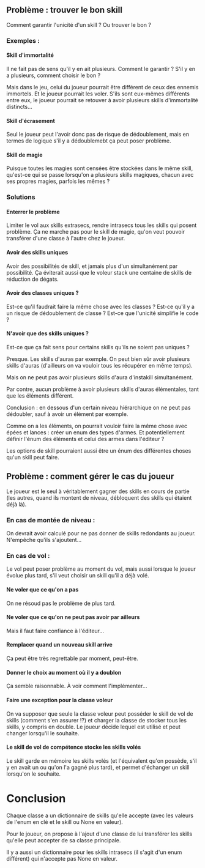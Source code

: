 ## Problème : trouver le bon skill

Comment garantir l'unicité d'un skill ? Ou trouver le bon ?

### Exemples :

#### Skill d'immortalité
Il ne fait pas de sens qu'il y en ait plusieurs.
Comment le garantir ? S'il y en a plusieurs, comment choisir le bon ?

Mais dans le jeu, celui du joueur pourrait être différent de ceux des ennemis immortels.
Et le joueur pourrait les voler. S'ils sont eux-mêmes différents entre eux, le joueur pourrait se retouver à avoir plusieurs skills d'immortalité distincts...

#### Skill d'écrasement

Seul le joueur peut l'avoir donc pas de risque de dédoublement, mais en termes de logique s'il y a dédoublemebt ça peut poser problème.

#### Skill de magie

Puisque toutes les magies sont censées être stockées dans le même skill, qu'est-ce qui se passe lorsqu'on a plusieurs skills magiques, chacun avec ses propres magies, parfois les mêmes ?

### Solutions

#### Enterrer le problème

Limiter le vol aux skills extrasecs, rendre intrasecs tous les skills qui posent problème.
Ça ne marche pas pour le skill de magie, qu'on veut pouvoir transférer d'une classe à l'autre chez le joueur.

#### Avoir des skills uniques

Avoir des possibilités de skill, et jamais plus d'un simultanément par possibilité.
Ça éviterait aussi que le voleur stack une centaine de skills de réduction de dégats.

#### Avoir des classes uniques ?

Est-ce qu'il faudrait faire la même chose avec les classes ?
Est-ce qu'il y a un risque de dédoublement de classe ?
Est-ce que l'unicité simplifie le code ?

#### N'avoir que des skills uniques ?

Est-ce que ça fait sens pour certains skills qu'ils ne soient pas uniques ?

Presque. Les skills d'auras par exemple.
On peut bien sûr avoir plusieurs skills d'auras (d'ailleurs on va vouloir tous les récupérer en même temps).

Mais on ne peut pas avoir plusieurs skills d'aura d'instakill simultanément.

Par contre, aucun problème à avoir plusieurs skills d'auras élémentales, tant que les éléments différent.

Conclusion : en dessous d'un certain niveau hiérarchique on ne peut pas dédoubler, sauf à avoir un élément par exemple.

Comme on a les éléments, on pourrait vouloir faire la même chose avec épées et lances : créer un enum des types d'armes.
Et potentiellement définir l'énum des éléments et celui des armes dans l'éditeur ?

Les options de skill pourraient aussi être un énum des différentes choses qu'un skill peut faire.

## Problème : comment gérer le cas du joueur

Le joueur est le seul à véritablement gagner des skills en cours de partie (les autres, quand ils montent de niveau, débloquent des skills qui étaient déjà là).

### En cas de montée de niveau :

On devrait avoir calculé pour ne pas donner de skills redondants au joueur. N'empêche qu'ils s'ajoutent...

### En cas de vol :

Le vol peut poser problème au moment du vol, mais aussi lorsque le joueur évolue plus tard, s'il veut choisir un skill qu'il a déjà volé.

#### Ne voler que ce qu'on a pas

On ne résoud pas le problème de plus tard.

#### Ne voler que ce qu'on ne peut pas avoir par ailleurs

Mais il faut faire confiance à l'éditeur...

#### Remplacer quand un nouveau skill arrive

Ça peut être très regrettable par moment, peut-être.

#### Donner le choix au moment où il y a doublon

Ça semble raisonnable. À voir comment l'implémenter...

#### Faire une exception pour la classe voleur

On va supposer que seule la classe voleur peut posséder le skill de vol de skills (comment s'en assurer !?) et charger la classe de stocker tous les skills, y compris en double. Le joueur décide lequel est utilisé et peut changer lorsqu'il le souhaite.

#### Le skill de vol de compétence stocke les skills volés

Le skill garde en mémoire les skills volés (et l'équivalent qu'on possède, s'il y en avait un ou qu'on l'a gagné plus tard), et permet d'échanger un skill lorsqu'on le souhaite.

# Conclusion

Chaque classe a un dictionnaire de skills qu'elle accepte (avec les valeurs de l'enum en clé et le skill ou None en valeur).

Pour le joueur, on propose à l'ajout d'une classe de lui transférer les skills qu'elle peut accepter de sa classe principale.

Il y a aussi un dictionnaire pour les skills intrasecs (il s'agit d'un enum différent) qui n'accepte pas None en valeur.
